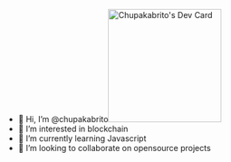 - 👋 Hi, I’m @chupakabrito<a href="https://app.daily.dev/Chupakabrito"><img src="https://api.daily.dev/devcards/157736f702594d29b814b43478ac86b2.png?r=6iu" width="200" alt="Chupakabrito's Dev Card"/></a>
- 👀 I’m interested in blockchain
- 🌱 I’m currently learning Javascript
- 💞️ I’m looking to collaborate on opensource projects

<!---
chupakabrito/chupakabrito is a ✨ special ✨ repository because its `README.md` (this file) appears on your GitHub profile.
You can click the Preview link to take a look at your changes.
--->
